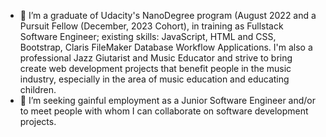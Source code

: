 - 👀 I’m a graduate of Udacity's NanoDegree program (August 2022 and a Pursuit Fellow (December, 2023 Cohort), in training as Fullstack Software Engineer; existing skills: JavaScript, HTML and CSS, Bootstrap, Claris FileMaker Database Workflow Applications.  I'm also a professional Jazz Giutarist and Music Educator and strive to bring create web development projects that benefit people in the music industry, especially in the area of music education and educating children.
- 💞️ I’m seeking gainful employment as a Junior Software Engineer and/or to meet people with whom I can collaborate on software development projects.

<!---
pulse99r/pulse99r is a ✨ special ✨ repository because its `README.md` (this file) appears on your GitHub profile.
You can click the Preview link to take a look at your changes.
--->
